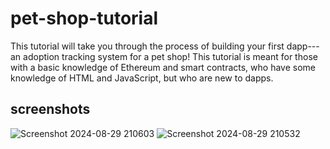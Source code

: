 # pet-shop-tutorial

This tutorial will take you through the process of building your first dapp---an adoption tracking system for a pet shop!
This tutorial is meant for those with a basic knowledge of Ethereum and smart contracts, who have some knowledge of HTML and JavaScript, but who are new to dapps.

## screenshots

![Screenshot 2024-08-29 210603](https://github.com/user-attachments/assets/7bae0286-a558-47eb-a799-6d5db90f45f9)
![Screenshot 2024-08-29 210532](https://github.com/user-attachments/assets/9577426b-ab21-43ec-b3e9-71975117223d)
